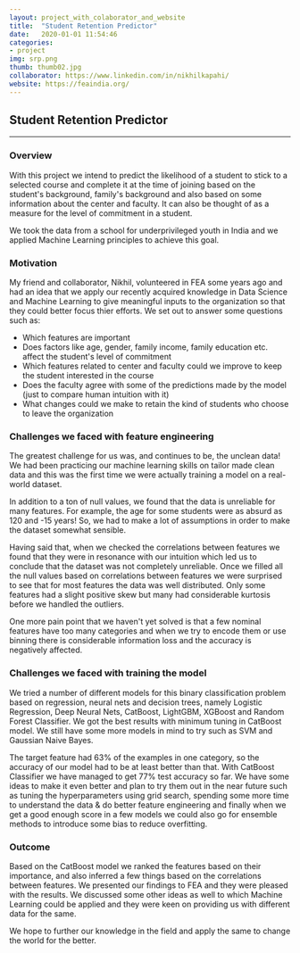 ```yaml
---
layout: project_with_colaborator_and_website
title:  "Student Retention Predictor"
date:   2020-01-01 11:54:46
categories:
- project
img: srp.png
thumb: thumb02.jpg
collaborator: https://www.linkedin.com/in/nikhilkapahi/
website: https://feaindia.org/
---
```

## Student Retention Predictor
------------

### Overview
With this project we intend to predict the likelihood of a student to stick to a selected course and complete it at the time of joining based on the student's background, family's background and also based on some information about the center and faculty. It can also be thought of as a measure for the level of commitment in a student.

We took the data from a school for underprivileged youth in India and we applied Machine Learning principles to achieve this goal.

### Motivation
My friend and collaborator, Nikhil, volunteered in FEA some years ago and had an idea that we apply our recently acquired knowledge in Data Science and Machine Learning to give meaningful inputs to the organization so that they could better focus thier efforts. We set out to answer some questions such as:
* Which features are important
* Does factors like age, gender, family income, family education etc. affect the student's level of commitment
* Which features related to center and faculty could we improve to keep the student interested in the course
* Does the faculty agree with some of the predictions made by the model (just to compare human intuition with it)
* What changes could we make to retain the kind of students who choose to leave the organization

### Challenges we faced with feature engineering
The greatest challenge for us was, and continues to be, the unclean data! We had been practicing our machine learning skills on tailor made clean data and this was the first time we were actually training a model on a real-world dataset.

In addition to a ton of null values, we found that the data is unreliable for many features. For example, the age for some students were as absurd as 120 and -15 years! So, we had to make a lot of assumptions in order to make the dataset somewhat sensible.

Having said that, when we checked the correlations between features we found that they were in resonance with our intuition which led us to conclude that the dataset was not completely unreliable. Once we filled all the null values based on correlations between features we were surprised to see that for most features the data was well distributed. Only some features had a slight positive skew but many had considerable kurtosis before we handled the outliers.

One more pain point that we haven't yet solved is that a few nominal features have too many categories and when we try to encode them or use binning there is considerable information loss and the accuracy is negatively affected.

### Challenges we faced with training the model
We tried a number of different models for this binary classification problem based on regression, neural nets and decision trees, namely Logistic Regression, Deep Neural Nets, CatBoost, LightGBM, XGBoost and Random Forest Classifier. We got the best results with minimum tuning in CatBoost model. We still have some more models in mind to try such as SVM and Gaussian Naive Bayes.

The target feature had 63% of the examples in one category, so the accuracy of our model had to be at least better than that. With CatBoost Classifier we have managed to get 77% test accuracy so far. We have some ideas to make it even better and plan to try them out in the near future such as tuning the hyperparameters using grid search, spending some more time to understand the data & do better feature engineering and finally when we get a good enough score in a few models we could also go for ensemble methods to introduce some bias to reduce overfitting.

### Outcome
Based on the CatBoost model we ranked the features based on their importance, and also inferred a few things based on the correlations between features. We presented our findings to FEA and they were pleased with the results. We discussed some other ideas as well to which Machine Learning could be applied and they were keen on providing us with different data for the same.

We hope to further our knowledge in the field and apply the same to change the world for the better.